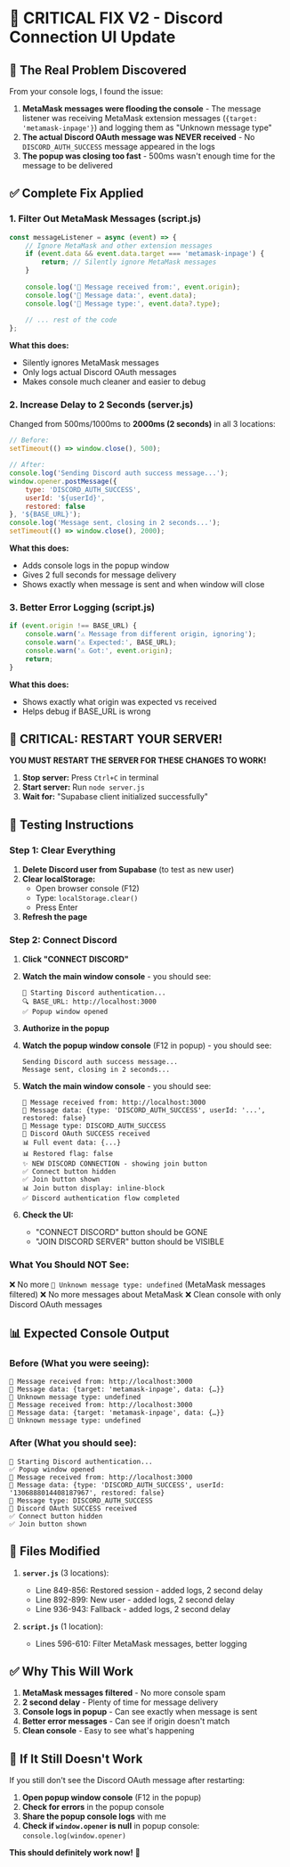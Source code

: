 # 🔧 CRITICAL FIX V2 - Discord Connection UI Update

## 🐛 The Real Problem Discovered

From your console logs, I found the issue:

1. **MetaMask messages were flooding the console** - The message listener was receiving MetaMask extension messages (`{target: 'metamask-inpage'}`) and logging them as "Unknown message type"
2. **The actual Discord OAuth message was NEVER received** - No `DISCORD_AUTH_SUCCESS` message appeared in the logs
3. **The popup was closing too fast** - 500ms wasn't enough time for the message to be delivered

## ✅ Complete Fix Applied

### **1. Filter Out MetaMask Messages (script.js)**

```javascript
const messageListener = async (event) => {
    // Ignore MetaMask and other extension messages
    if (event.data && event.data.target === 'metamask-inpage') {
        return; // Silently ignore MetaMask messages
    }
    
    console.log('📨 Message received from:', event.origin);
    console.log('📨 Message data:', event.data);
    console.log('📨 Message type:', event.data?.type);
    
    // ... rest of the code
};
```

**What this does:**
- Silently ignores MetaMask messages
- Only logs actual Discord OAuth messages
- Makes console much cleaner and easier to debug

### **2. Increase Delay to 2 Seconds (server.js)**

Changed from 500ms/1000ms to **2000ms (2 seconds)** in all 3 locations:

```javascript
// Before:
setTimeout(() => window.close(), 500);

// After:
console.log('Sending Discord auth success message...');
window.opener.postMessage({
    type: 'DISCORD_AUTH_SUCCESS',
    userId: '${userId}',
    restored: false
}, '${BASE_URL}');
console.log('Message sent, closing in 2 seconds...');
setTimeout(() => window.close(), 2000);
```

**What this does:**
- Adds console logs in the popup window
- Gives 2 full seconds for message delivery
- Shows exactly when message is sent and when window will close

### **3. Better Error Logging (script.js)**

```javascript
if (event.origin !== BASE_URL) {
    console.warn('⚠️ Message from different origin, ignoring');
    console.warn('⚠️ Expected:', BASE_URL);
    console.warn('⚠️ Got:', event.origin);
    return;
}
```

**What this does:**
- Shows exactly what origin was expected vs received
- Helps debug if BASE_URL is wrong

## 🚀 CRITICAL: RESTART YOUR SERVER!

**YOU MUST RESTART THE SERVER FOR THESE CHANGES TO WORK!**

1. **Stop server:** Press `Ctrl+C` in terminal
2. **Start server:** Run `node server.js`
3. **Wait for:** "Supabase client initialized successfully"

## 🧪 Testing Instructions

### **Step 1: Clear Everything**

1. **Delete Discord user from Supabase** (to test as new user)
2. **Clear localStorage:**
   - Open browser console (F12)
   - Type: `localStorage.clear()`
   - Press Enter
3. **Refresh the page**

### **Step 2: Connect Discord**

1. **Click "CONNECT DISCORD"**
2. **Watch the main window console** - you should see:
   ```
   🚀 Starting Discord authentication...
   🔍 BASE_URL: http://localhost:3000
   ✅ Popup window opened
   ```

3. **Authorize in the popup**

4. **Watch the popup window console** (F12 in popup) - you should see:
   ```
   Sending Discord auth success message...
   Message sent, closing in 2 seconds...
   ```

5. **Watch the main window console** - you should see:
   ```
   📨 Message received from: http://localhost:3000
   📨 Message data: {type: 'DISCORD_AUTH_SUCCESS', userId: '...', restored: false}
   📨 Message type: DISCORD_AUTH_SUCCESS
   🎉 Discord OAuth SUCCESS received
   📊 Full event data: {...}
   📊 Restored flag: false
   ✨ NEW DISCORD CONNECTION - showing join button
   ✅ Connect button hidden
   ✅ Join button shown
   📊 Join button display: inline-block
   ✅ Discord authentication flow completed
   ```

6. **Check the UI:**
   - "CONNECT DISCORD" button should be GONE
   - "JOIN DISCORD SERVER" button should be VISIBLE

### **What You Should NOT See:**

❌ No more `📨 Unknown message type: undefined` (MetaMask messages filtered)
❌ No more messages about MetaMask
❌ Clean console with only Discord OAuth messages

## 📊 Expected Console Output

### **Before (What you were seeing):**
```
📨 Message received from: http://localhost:3000
📨 Message data: {target: 'metamask-inpage', data: {…}}
📨 Unknown message type: undefined
📨 Message received from: http://localhost:3000
📨 Message data: {target: 'metamask-inpage', data: {…}}
📨 Unknown message type: undefined
```

### **After (What you should see):**
```
🚀 Starting Discord authentication...
✅ Popup window opened
📨 Message received from: http://localhost:3000
📨 Message data: {type: 'DISCORD_AUTH_SUCCESS', userId: '1306888014408187967', restored: false}
📨 Message type: DISCORD_AUTH_SUCCESS
🎉 Discord OAuth SUCCESS received
✅ Connect button hidden
✅ Join button shown
```

## 📝 Files Modified

1. **`server.js`** (3 locations):
   - Line 849-856: Restored session - added logs, 2 second delay
   - Line 892-899: New user - added logs, 2 second delay
   - Line 936-943: Fallback - added logs, 2 second delay

2. **`script.js`** (1 location):
   - Lines 596-610: Filter MetaMask messages, better logging

## ✅ Why This Will Work

1. **MetaMask messages filtered** - No more console spam
2. **2 second delay** - Plenty of time for message delivery
3. **Console logs in popup** - Can see exactly when message is sent
4. **Better error messages** - Can see if origin doesn't match
5. **Clean console** - Easy to see what's happening

## 🎯 If It Still Doesn't Work

If you still don't see the Discord OAuth message after restarting:

1. **Open popup window console** (F12 in the popup)
2. **Check for errors** in the popup console
3. **Share the popup console logs** with me
4. **Check if `window.opener` is null** in popup console: `console.log(window.opener)`

**This should definitely work now!** 🎉
